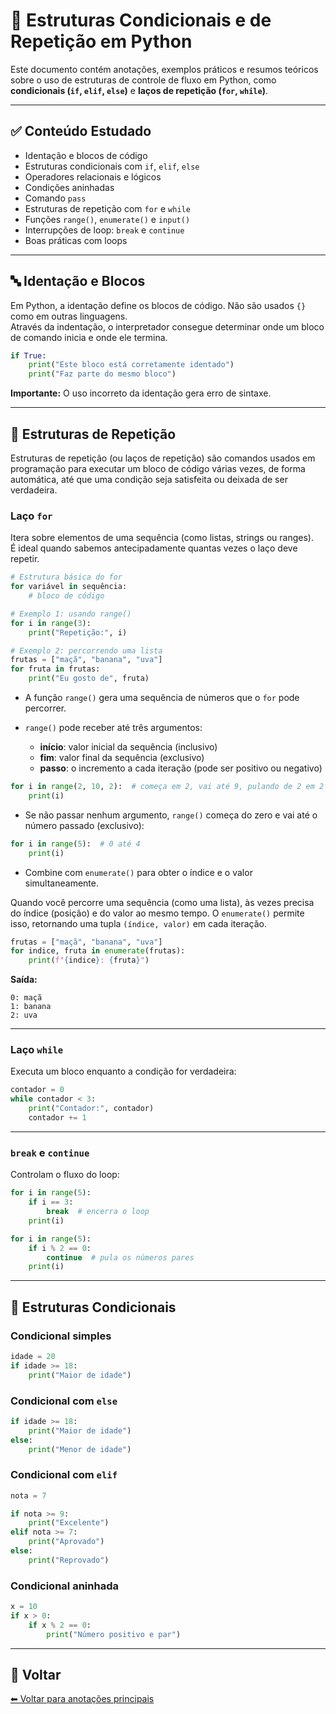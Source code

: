 # 🧠 Estruturas Condicionais e de Repetição em Python

Este documento contém anotações, exemplos práticos e resumos teóricos sobre o uso de estruturas de controle de fluxo em Python, como **condicionais (`if`, `elif`, `else`)** e **laços de repetição (`for`, `while`)**.

---

## ✅ Conteúdo Estudado

- Identação e blocos de código  
- Estruturas condicionais com `if`, `elif`, `else`  
- Operadores relacionais e lógicos  
- Condições aninhadas  
- Comando `pass`  
- Estruturas de repetição com `for` e `while`  
- Funções `range()`, `enumerate()` e `input()`  
- Interrupções de loop: `break` e `continue`  
- Boas práticas com loops  

---

## 🔤 Identação e Blocos

Em Python, a identação define os blocos de código. Não são usados `{}` como em outras linguagens.  
Através da indentação, o interpretador consegue determinar onde um bloco de comando inicia e onde ele termina.

```python
if True:
    print("Este bloco está corretamente identado")
    print("Faz parte do mesmo bloco")
```

**Importante:** O uso incorreto da identação gera erro de sintaxe.

---

## 🔁 Estruturas de Repetição

Estruturas de repetição (ou laços de repetição) são comandos usados em programação para executar um bloco de código várias vezes, de forma automática, até que uma condição seja satisfeita ou deixada de ser verdadeira.

### Laço `for`

Itera sobre elementos de uma sequência (como listas, strings ou ranges).  
É ideal quando sabemos antecipadamente quantas vezes o laço deve repetir.

```python
# Estrutura básica do for
for variável in sequência:
    # bloco de código

# Exemplo 1: usando range()
for i in range(3):
    print("Repetição:", i)

# Exemplo 2: percorrendo uma lista
frutas = ["maçã", "banana", "uva"]
for fruta in frutas:
    print("Eu gosto de", fruta)
```

- A função `range()` gera uma sequência de números que o `for` pode percorrer.  
- `range()` pode receber até três argumentos:

  - **início**: valor inicial da sequência (inclusivo)  
  - **fim**: valor final da sequência (exclusivo)  
  - **passo**: o incremento a cada iteração (pode ser positivo ou negativo)  

```python
for i in range(2, 10, 2):  # começa em 2, vai até 9, pulando de 2 em 2
    print(i)
```

- Se não passar nenhum argumento, `range()` começa do zero e vai até o número passado (exclusivo):

```python
for i in range(5):  # 0 até 4
    print(i)
```

- Combine com `enumerate()` para obter o índice e o valor simultaneamente.

Quando você percorre uma sequência (como uma lista), às vezes precisa do índice (posição) e do valor ao mesmo tempo. O `enumerate()` permite isso, retornando uma tupla `(índice, valor)` em cada iteração.

```python
frutas = ["maçã", "banana", "uva"]
for indice, fruta in enumerate(frutas):
    print(f"{indice}: {fruta}")
```

**Saída:**

```
0: maçã
1: banana
2: uva
```

---

### Laço `while`

Executa um bloco enquanto a condição for verdadeira:

```python
contador = 0
while contador < 3:
    print("Contador:", contador)
    contador += 1
```

---

### `break` e `continue`

Controlam o fluxo do loop:

```python
for i in range(5):
    if i == 3:
        break  # encerra o loop
    print(i)

for i in range(5):
    if i % 2 == 0:
        continue  # pula os números pares
    print(i)
```

---

## 🔀 Estruturas Condicionais

### Condicional simples

```python
idade = 20
if idade >= 18:
    print("Maior de idade")
```

### Condicional com `else`

```python
if idade >= 18:
    print("Maior de idade")
else:
    print("Menor de idade")
```

### Condicional com `elif`

```python
nota = 7

if nota >= 9:
    print("Excelente")
elif nota >= 7:
    print("Aprovado")
else:
    print("Reprovado")
```

### Condicional aninhada

```python
x = 10
if x > 0:
    if x % 2 == 0:
        print("Número positivo e par")
```

---

## 🔗 Voltar

[⬅ Voltar para anotações principais](../README.md)
